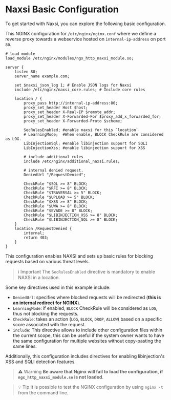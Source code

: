 # **Naxsi Basic Configuration**

To get started with Naxsi, you can explore the following basic configuration.

This NGINX configuration for `/etc/nginx/nginx.conf` where we define a reverse proxy towards a webservice hosted on `internal-ip-address` on port `80`.

```
# load module
load_module /etc/nginx/modules/ngx_http_naxsi_module.so;

server {
	listen 80;
	server_name example.com;

	set $naxsi_json_log 1; # Enable JSON logs for Naxsi
	include /etc/nginx/naxsi_core.rules; # Include core rules

	location / {
		proxy_pass http://internal-ip-address:80;
		proxy_set_header Host $host;
		proxy_set_header X-Real-IP $remote_addr;
		proxy_set_header X-Forwarded-For $proxy_add_x_forwarded_for;
		proxy_set_header X-Forwarded-Proto $scheme;

		SecRulesEnabled; #enable naxsi for this `location`
		# LearningMode;  #When enable, BLOCK CheckRule are considered as LOG.
		LibInjectionSql; #enable libinjection support for SQLI
		LibInjectionXss; #enable libinjection support for XSS

		# include additional rules
		include /etc/nginx/additional_naxsi.rules;

		# internal denied request.
		DeniedUrl "/RequestDenied";

		CheckRule "$SQL >= 8" BLOCK;
		CheckRule "$RFI >= 8" BLOCK;
		CheckRule "$TRAVERSAL >= 5" BLOCK;
		CheckRule "$UPLOAD >= 5" BLOCK;
		CheckRule "$XSS >= 8" BLOCK;
		CheckRule "$UWA >= 8" BLOCK;
		CheckRule "$EVADE >= 8" BLOCK;
		CheckRule "$LIBINJECTION_XSS >= 8" BLOCK;
		CheckRule "$LIBINJECTION_SQL >= 8" BLOCK;
	}
	location /RequestDenied {
		internal;
		return 403;
	}
}
```

This configuration enables NAXSI and sets up basic rules for blocking requests based on various threat levels.

> ℹ️ Important
> The `SecRulesEnabled` directive is mandatory to enable NAXSI in a location.

Some key directives used in this example include:

* `DeniedUrl`: specifies where blocked requests will be redirected (**this is an internal redirect for NGINX**).
* `LearningMode`: if enabled, `BLOCK` CheckRule will be considered as `LOG`, thus not blocking the requests.
* `CheckRule`: takes an action (`LOG`, `BLOCK`, `DROP`, `ALLOW`) based on a specific score associated with the request.
* `include`: This directive allows to include other configuration files within the current scope, this can be useful if the system owner wants to have the same configuration for multiple websites without copy-pasting the same lines.

Additionally, this configuration includes directives for enabling libinjection's XSS and SQLI detection features.

> ⚠️ Warning
> **Be aware that Nginx will fail to load the configuration, if `ngx_http_naxsi_module.so` is not loaded**.

> 💡 Tip
> It is possible to test the NGINX configuration by using `nginx -t` from the command line.